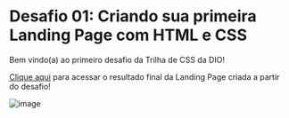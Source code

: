 # Desafio 01: Criando sua primeira Landing Page com HTML e CSS

Bem vindo(a) ao primeiro desafio da Trilha de CSS da DIO! 

[Clique aqui](https://marceloguilherme100.github.io/Projeto_Ri_Happy/) para acessar o resultado final da Landing Page criada a partir do desafio!

![image](https://user-images.githubusercontent.com/55519539/183538055-6cce606c-7d1d-4d15-a4be-ffeb5b37c956.png)

